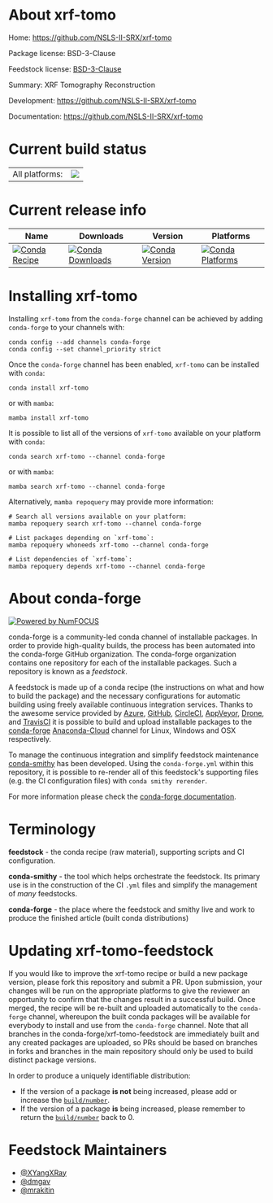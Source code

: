 About xrf-tomo
==============

Home: https://github.com/NSLS-II-SRX/xrf-tomo

Package license: BSD-3-Clause

Feedstock license: [BSD-3-Clause](https://github.com/conda-forge/xrf-tomo-feedstock/blob/main/LICENSE.txt)

Summary: XRF Tomography Reconstruction

Development: https://github.com/NSLS-II-SRX/xrf-tomo

Documentation: https://github.com/NSLS-II-SRX/xrf-tomo

Current build status
====================


<table><tr><td>All platforms:</td>
    <td>
      <a href="https://dev.azure.com/conda-forge/feedstock-builds/_build/latest?definitionId=16294&branchName=main">
        <img src="https://dev.azure.com/conda-forge/feedstock-builds/_apis/build/status/xrf-tomo-feedstock?branchName=main">
      </a>
    </td>
  </tr>
</table>

Current release info
====================

| Name | Downloads | Version | Platforms |
| --- | --- | --- | --- |
| [![Conda Recipe](https://img.shields.io/badge/recipe-xrf--tomo-green.svg)](https://anaconda.org/conda-forge/xrf-tomo) | [![Conda Downloads](https://img.shields.io/conda/dn/conda-forge/xrf-tomo.svg)](https://anaconda.org/conda-forge/xrf-tomo) | [![Conda Version](https://img.shields.io/conda/vn/conda-forge/xrf-tomo.svg)](https://anaconda.org/conda-forge/xrf-tomo) | [![Conda Platforms](https://img.shields.io/conda/pn/conda-forge/xrf-tomo.svg)](https://anaconda.org/conda-forge/xrf-tomo) |

Installing xrf-tomo
===================

Installing `xrf-tomo` from the `conda-forge` channel can be achieved by adding `conda-forge` to your channels with:

```
conda config --add channels conda-forge
conda config --set channel_priority strict
```

Once the `conda-forge` channel has been enabled, `xrf-tomo` can be installed with `conda`:

```
conda install xrf-tomo
```

or with `mamba`:

```
mamba install xrf-tomo
```

It is possible to list all of the versions of `xrf-tomo` available on your platform with `conda`:

```
conda search xrf-tomo --channel conda-forge
```

or with `mamba`:

```
mamba search xrf-tomo --channel conda-forge
```

Alternatively, `mamba repoquery` may provide more information:

```
# Search all versions available on your platform:
mamba repoquery search xrf-tomo --channel conda-forge

# List packages depending on `xrf-tomo`:
mamba repoquery whoneeds xrf-tomo --channel conda-forge

# List dependencies of `xrf-tomo`:
mamba repoquery depends xrf-tomo --channel conda-forge
```


About conda-forge
=================

[![Powered by
NumFOCUS](https://img.shields.io/badge/powered%20by-NumFOCUS-orange.svg?style=flat&colorA=E1523D&colorB=007D8A)](https://numfocus.org)

conda-forge is a community-led conda channel of installable packages.
In order to provide high-quality builds, the process has been automated into the
conda-forge GitHub organization. The conda-forge organization contains one repository
for each of the installable packages. Such a repository is known as a *feedstock*.

A feedstock is made up of a conda recipe (the instructions on what and how to build
the package) and the necessary configurations for automatic building using freely
available continuous integration services. Thanks to the awesome service provided by
[Azure](https://azure.microsoft.com/en-us/services/devops/), [GitHub](https://github.com/),
[CircleCI](https://circleci.com/), [AppVeyor](https://www.appveyor.com/),
[Drone](https://cloud.drone.io/welcome), and [TravisCI](https://travis-ci.com/)
it is possible to build and upload installable packages to the
[conda-forge](https://anaconda.org/conda-forge) [Anaconda-Cloud](https://anaconda.org/)
channel for Linux, Windows and OSX respectively.

To manage the continuous integration and simplify feedstock maintenance
[conda-smithy](https://github.com/conda-forge/conda-smithy) has been developed.
Using the ``conda-forge.yml`` within this repository, it is possible to re-render all of
this feedstock's supporting files (e.g. the CI configuration files) with ``conda smithy rerender``.

For more information please check the [conda-forge documentation](https://conda-forge.org/docs/).

Terminology
===========

**feedstock** - the conda recipe (raw material), supporting scripts and CI configuration.

**conda-smithy** - the tool which helps orchestrate the feedstock.
                   Its primary use is in the construction of the CI ``.yml`` files
                   and simplify the management of *many* feedstocks.

**conda-forge** - the place where the feedstock and smithy live and work to
                  produce the finished article (built conda distributions)


Updating xrf-tomo-feedstock
===========================

If you would like to improve the xrf-tomo recipe or build a new
package version, please fork this repository and submit a PR. Upon submission,
your changes will be run on the appropriate platforms to give the reviewer an
opportunity to confirm that the changes result in a successful build. Once
merged, the recipe will be re-built and uploaded automatically to the
`conda-forge` channel, whereupon the built conda packages will be available for
everybody to install and use from the `conda-forge` channel.
Note that all branches in the conda-forge/xrf-tomo-feedstock are
immediately built and any created packages are uploaded, so PRs should be based
on branches in forks and branches in the main repository should only be used to
build distinct package versions.

In order to produce a uniquely identifiable distribution:
 * If the version of a package **is not** being increased, please add or increase
   the [``build/number``](https://docs.conda.io/projects/conda-build/en/latest/resources/define-metadata.html#build-number-and-string).
 * If the version of a package **is** being increased, please remember to return
   the [``build/number``](https://docs.conda.io/projects/conda-build/en/latest/resources/define-metadata.html#build-number-and-string)
   back to 0.

Feedstock Maintainers
=====================

* [@XYangXRay](https://github.com/XYangXRay/)
* [@dmgav](https://github.com/dmgav/)
* [@mrakitin](https://github.com/mrakitin/)

